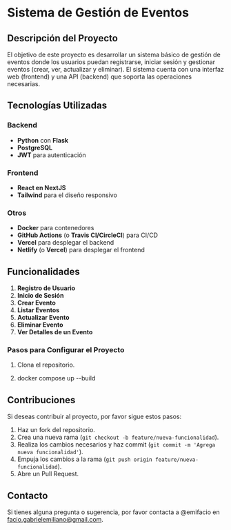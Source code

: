 # Sistema de Gestión de Eventos

## Descripción del Proyecto

El objetivo de este proyecto es desarrollar un sistema básico de gestión de eventos donde los usuarios puedan registrarse, iniciar sesión y gestionar eventos (crear, ver, actualizar y eliminar). El sistema cuenta con una interfaz web (frontend) y una API (backend) que soporta las operaciones necesarias.

## Tecnologías Utilizadas

### Backend
- **Python** con **Flask**
- **PostgreSQL**
- **JWT** para autenticación

### Frontend
- **React en NextJS** 
- **Tailwind** para el diseño responsivo

### Otros
- **Docker** para contenedores
- **GitHub Actions** (o **Travis CI/CircleCI**) para CI/CD
-  **Vercel** para desplegar el backend
- **Netlify** (o **Vercel**) para desplegar el frontend

## Funcionalidades

1. **Registro de Usuario**
2. **Inicio de Sesión**
3. **Crear Evento**
4. **Listar Eventos**
5. **Actualizar Evento**
6. **Eliminar Evento**
7. **Ver Detalles de un Evento**

### Pasos para Configurar el Proyecto

1. Clona el repositorio.

2. docker compose up --build

   



## Contribuciones

Si deseas contribuir al proyecto, por favor sigue estos pasos:

1. Haz un fork del repositorio.
2. Crea una nueva rama (`git checkout -b feature/nueva-funcionalidad`).
3. Realiza los cambios necesarios y haz commit (`git commit -m 'Agrega nueva funcionalidad'`).
4. Empuja los cambios a la rama (`git push origin feature/nueva-funcionalidad`).
5. Abre un Pull Request.


## Contacto

Si tienes alguna pregunta o sugerencia, por favor contacta a @emifacio en facio.gabrielemiliano@gmail.com.
